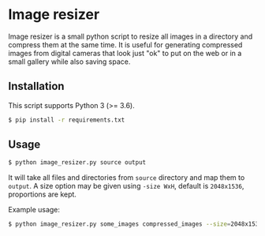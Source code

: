 # Image resizer

Image resizer is a small python script to resize all images in a directory and compress them at the same time. It is useful for generating compressed images from digital cameras that look just "ok" to put on the web or in a small gallery while also saving space.

## Installation

This script supports Python 3 (>= 3.6).

```sh
$ pip install -r requirements.txt
```

## Usage

```sh
$ python image_resizer.py source output
```

It will take all files and directories from `source` directory and map them to `output`.
A size option may be given using `-size WxH`, default is `2048x1536`, proportions are kept.

Example usage:
```sh
$ python image_resizer.py some_images compressed_images --size=2048x1536
```

